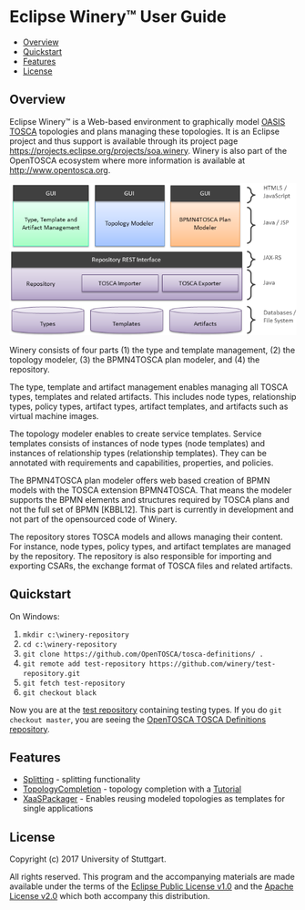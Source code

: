 # Eclipse Winery™ User Guide

<!-- toc -->

- [Overview](#overview)
- [Quickstart](#quickstart)
- [Features](#features)
- [License](#license)

<!-- tocstop -->

## Overview

Eclipse Winery™ is a Web-based environment to graphically model [OASIS TOSCA](../tosca/) topologies and plans managing these topologies.
It is an Eclipse project and thus support is available through its project page <https://projects.eclipse.org/projects/soa.winery>.
Winery is also part of the OpenTOSCA ecosystem where more information is available at <http://www.opentosca.org>.

![Winery Components](graphics/WineryComponents.png)

Winery consists of four parts (1) the type and template management, (2) the topology modeler, (3) the BPMN4TOSCA plan modeler, and (4) the repository.

The type, template and artifact management enables managing all TOSCA types, templates and related artifacts.
This includes node types, relationship types, policy types, artifact types, artifact templates, and artifacts such as virtual machine images.

The topology modeler enables to create service templates.
Service templates consists of instances of node types (node templates) and instances of relationship types (relationship templates).
They can be annotated with requirements and capabilities, properties, and policies.

The BPMN4TOSCA plan modeler offers web based creation of BPMN models with the TOSCA extension BPMN4TOSCA.
That means the modeler supports the BPMN elements and structures required by TOSCA plans and not the full set of BPMN [KBBL12].
This part is currently in development and not part of the opensourced code of Winery.

The repository stores TOSCA models and allows managing their content. For instance, node types, policy types, and artifact templates are managed by the repository.
The repository is also responsible for importing and  exporting CSARs, the exchange format of TOSCA files and related artifacts.

## Quickstart

On Windows:

1. `mkdir c:\winery-repository`
2. `cd c:\winery-repository`
3. `git clone https://github.com/OpenTOSCA/tosca-definitions/ .`
4. `git remote add test-repository https://github.com/winery/test-repository.git`
5. `git fetch test-repository`
6. `git checkout black`

Now you are at the [test repository](https://github.com/winery/test-repository) containing testing types.
If you do `git checkout master`, you are seeing the [OpenTOSCA TOSCA Definitions repository](https://github.com/OpenTOSCA/tosca-definitions/).

## Features

- [Splitting](Splitting) - splitting functionality
- [TopologyCompletion](TopologyCompletion) - topology completion with a [Tutorial](TopologyCompletionTutorial)
- [XaaSPackager](XaaSPackager) - Enables reusing modeled topologies as templates for single applications

## License

Copyright (c) 2017 University of Stuttgart.

All rights reserved. This program and the accompanying materials
are made available under the terms of the [Eclipse Public License v1.0]
and the [Apache License v2.0] which both accompany this distribution.

  [Apache License v2.0]: http://www.apache.org/licenses/LICENSE-2.0.html
  [Eclipse Public License v1.0]: http://www.eclipse.org/legal/epl-v10.html
